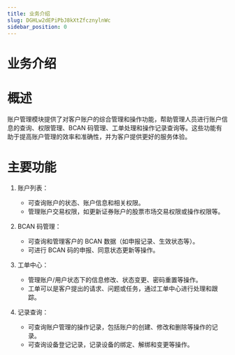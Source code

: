 ```yaml
---
title: 业务介绍
slug: DGHLw2dEPiPbJ8kXtZfcznylnWc
sidebar_position: 0
---
```



# 业务介绍

# 概述

账户管理模块提供了对客户账户的综合管理和操作功能，帮助管理人员进行账户信息的查询、权限管理、BCAN 码管理、工单处理和操作记录查询等。这些功能有助于提高账户管理的效率和准确性，并为客户提供更好的服务体验。

# 主要功能

1. 账户列表：
    - 可查询账户的状态、账户信息和相关权限。
    - 管理账户交易权限，如更新证券账户的股票市场交易权限或操作权限等。

2. BCAN 码管理：
    - 可查询和管理客户的 BCAN 数据（如申报记录、生效状态等）。
    - 可进行 BCAN 码的申报、同意状态更新等操作。

3. 工单中心：
    - 管理账户/用户状态下的信息修改、状态变更、密码重置等操作。
    - 工单可以是客户提出的请求、问题或任务，通过工单中心进行处理和跟踪。

4. 记录查询：
    - 可查询账户管理的操作记录，包括账户的创建、修改和删除等操作的记录。
    - 可查询设备登记记录，记录设备的绑定、解绑和变更等操作。

